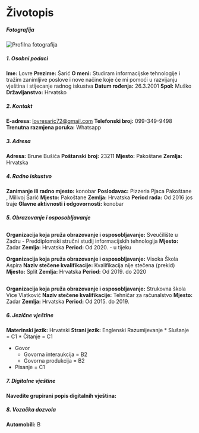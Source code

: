 # Životopis


##### Fotografija



![Profilna fotografija](img/profile.jpg)


##### 1. Osobni podaci
 **Ime:** Lovre
 **Prezime:** Šarić
 **O meni:** Studiram informacijske tehnologije i tražim zanimljive poslove i nove načine koje će mi pomoći u razvijanju vještina i stijecanje radnog iskustva
**Datum rođenja:** 26.3.2001
**Spol:** Muško
**Državljanstvo:** Hrvatsko

##### 2. Kontakt
**E-adresa:** lovresaric72@gmail.com
 **Telefonski broj:** 099-349-9498
 **Trenutna razmjena poruka:** Whatsapp

##### 3. Adresa
**Adresa:** Brune Bušića
**Poštanski broj:** 23211
**Mjesto:** Pakoštane
**Zemlja:** Hrvatska

##### 4. Radno iskustvo
**Zanimanje ili radno mjesto:** konobar
**Poslodavac:** Pizzeria Pjaca Pakoštane , Milivoj Šarić
**Mjesto:** Pakoštane
**Zemlja:** Hrvatska
**Period rada:** Od 2016 jos traje
**Glavne aktivnosti i odgovornosti:** konobar


##### 5. Obrazovanje i osposobljavanje
## 
**Organizacija koja pruža obrazovanje i osposobljavanje:**  Sveučilište u Zadru - Preddiplomski stručni studij informacijskih tehnologija
**Mjesto:** Zadar
**Zemlja:** Hrvatska
**Period:** Od 2020. - u tijeku

**Organizacija koja pruža obrazovanje i osposobljavanje:** Visoka Škola Aspira
**Naziv stečene kvalifikacije:** Kvalifikacija nije stečena (prekid)
**Mjesto:** Split
**Zemlja:** Hrvatska
**Period:** Od 2019. do 2020
##
**Organizacija koja pruža obrazovanje i osposobljavanje:** Strukovna škola Vice Vlatković
**Naziv stečene kvalifikacije:** Tehničar za računalstvo
**Mjesto:** Zadar
**Zemlja:** Hrvatska
**Period:** Od 2015. do 2019.

##### 6. Jezične vještine
**Materinski jezik:** Hrvatski
**Strani jezik:** Englenski
Razumijevanje
      * Slušanje = C1
      * Čitanje = C1
   * Govor
      * Govorna interaukcija = B2
      * Govorna produkcija = B2
   * Pisanje = C1
   ##### 7. Digitalne vještine
   **Navedite grupirani popis digitalnih vještina:** 
 
##### 8. Vozačka dozvola
**Automobili:** B




